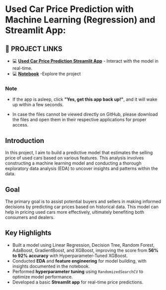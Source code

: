 # **Used Car Price Prediction with Machine Learning (Regression) and Streamlit App:**

## 🔗 PROJECT LINKS
- 💻 [**Used Car Price Prediction Streamlit App**](https://used-car-price-prediction-app-with-python.streamlit.app/) - Interact with the model in real-time.  
- 💻 [**Notebook**](https://github.com/arunkumarsp-ds/Used-Car-Price-Prediction-with-Machine-Learning-and-Streamlit/blob/main/used-car-price-prediction-and-eda.ipynb) -Explore the project

### **Note**
- If the app is asleep, click **"Yes, get this app back up!"**, and it will wake up within a few seconds.

- In case the files cannot be viewed directly on GitHub, please download the files and open them in their respective applications for proper access.


## Introduction

In this project, I aim to build a predictive model that estimates the selling price of used cars based on various features. This analysis involves constructing a machine learning model and conducting a thorough exploratory data analysis (EDA) to uncover insights and patterns within the data.

## Goal

The primary goal is to assist potential buyers and sellers in making informed decisions by predicting car prices based on historical data. This model can help in pricing used cars more effectively, ultimately benefiting both consumers and dealers.

## Key Highlights

- Built a model using Linear Regression, Decision Tree, Random Forest, AdaBoost, GradientBoost, and XGBoost, improving the score from **56% to 92% accuracy** with Hyperparameter-Tuned XGBoost.
- Conducted **EDA** and **feature engineering** for model building, with insights documented in the notebook.
- Performed **hyperparameter tuning** using `RandomizedSearchCV` to optimize model performance.
- Developed a basic **Streamlit app** for real-time price predictions.


